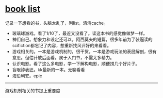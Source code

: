 # [book list](https://github.com/zerone0x/tmpbackup/issues/33)

记录一下想看的书，头脑太乱了，列list，清清cache。
- 玻璃球游戏。看了1/10了，最近又没看了。读这本书的感觉像做梦一样。
- 神们自己。想象力和设定还可以。阿西莫夫的短篇，很多年前为了装逼读的scifiction都忘记了内容，想重新找风评好的来看看。
- 游戏相关的。一本是游戏机制的，很干货。一本是游戏玩法的表层解剖，很有意思。但估计放后面看。属于入门书，不需太多精力。
- 认识电影。看了这么多电影，学一下解构电影，顺便捞几个好片子。
- 盲眼钟表匠。kk最新的一本。无聊看看
- 海伯利安。epic

---

游戏机制相关的书提上重要度